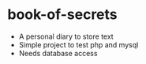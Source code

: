 # book-of-secrets

- A personal diary to store text
- Simple project to test php and mysql
- Needs database access



